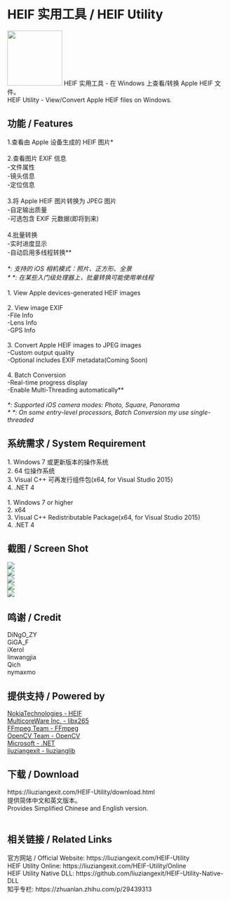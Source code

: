 ﻿# HEIF 实用工具 / HEIF Utility
<img src="/img/HEIF-Utility-ico.png" height="125" width="125" />
HEIF 实用工具 - 在 Windows 上查看/转换 Apple HEIF 文件。<br>
HEIF Utility - View/Convert Apple HEIF files on Windows.<br>
<h2>功能 / Features</h2>
1.查看由 Apple 设备生成的 HEIF 图片*<br><br>
2.查看图片 EXIF 信息<br>
  -文件属性<br>
  -镜头信息<br>
  -定位信息<br><br>
3.将 Apple HEIF 图片转换为 JPEG 图片<br>
  -自定输出质量<br>
  -可选包含 EXIF 元数据(即将到来)<br><br>
4.批量转换<br>
  -实时进度显示<br>
  -自动启用多线程转换**<br>
<br>
<I>*: 支持的 iOS 相机模式：照片、正方形、全景</I><br>
<I>*&nbsp;*: 在某些入门级处理器上，批量转换可能使用单线程</I><br>
<br>
1. View Apple devices-generated HEIF images<br><br>
2. View image EXIF<br>
  -File Info<br>
  -Lens Info<br>
  -GPS Info<br><br>
3. Convert Apple HEIF images to JPEG images<br>
  -Custom output quality<br>
  -Optional includes EXIF metadata(Coming Soon)<br><br>
4. Batch Conversion<br>
  -Real-time progress display<br>
  -Enable Multi-Threading automatically**<br>
<br>
<I>*: Supported iOS camera modes: Photo, Square, Panorama<br></I>
<I>*&nbsp;*: On some entry-level processors, Batch Conversion my use single-threaded</I>
<br>
<h2>系统需求 / System Requirement</h2>
1. Windows 7 或更新版本的操作系统<br>
2. 64 位操作系统<br>
3. Visual C++ 可再发行组件包(x64, for Visual Studio 2015)<br>
4. .NET 4<br>
<br>
1. Windows 7 or higher<br>
2. x64<br>
3. Visual C++ Redistributable Package(x64, for Visual Studio 2015)<br>
4. .NET 4
<br>
<h2>截图 / Screen Shot</h2>
<img src="/img/HEIFUScreenShot1.png"><br>
<img src="/img/HEIFUScreenShot2.png"><br>
<img src="/img/HEIFUScreenShot3.png"><br>
<img src="/img/HEIFUScreenShot4.png"><br>
<img src="/img/HEIFUScreenShot5.png">
<br>
<h2>鸣谢 / Credit</h2>
DiNgO_ZY<br>
GiGA_F<br>
iXerol<br>
linwangjia<br>
Qich<br>
nymaxmo<br>
<h2>提供支持 / Powered by</h2>
<a href="https://github.com/nokiatech/heif">NokiaTechnologies - HEIF</a><br>
<a href="http://x265.org/">MulticoreWare Inc. - libx265</a><br>
<a href="https://www.ffmpeg.org/">FFmpeg Team - FFmpeg</a><br>
<a href="http://opencv.org/">OpenCV Team - OpenCV</a><br>
<a href="https://www.microsoft.com/net">Microsoft - .NET</a><br>
<a href="https://github.com/liuziangexit/liuzianglib">liuziangexit - liuzianglib</a><br>
<h2>下载 / Download</h2>
https://liuziangexit.com/HEIF-Utility/download.html <br>
提供简体中文和英文版本。<br>
Provides Simplified Chinese and English version.<br>
<br>
<h2>相关链接 / Related Links</h2>
官方网站 / Official Website: https://liuziangexit.com/HEIF-Utility <br>
HEIF Utility Online: https://liuziangexit.com/HEIF-Utility/Online <br>
HEIF Utility Native DLL: https://github.com/liuziangexit/HEIF-Utility-Native-DLL <br>
知乎专栏: https://zhuanlan.zhihu.com/p/29439313
